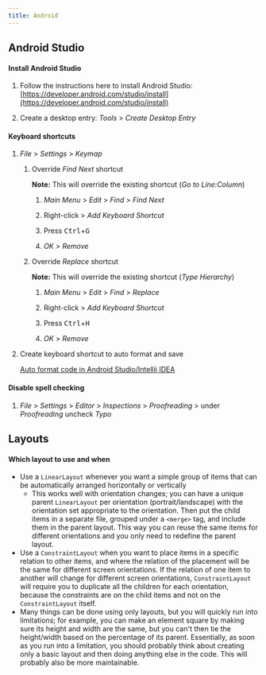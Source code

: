 ```yaml
---
title: Android
---
```


## Android Studio

#### Install Android Studio

1. Follow the instructions here to install Android Studio: [https://developer.android.com/studio/install](https://developer.android.com/studio/install)

1. Create a desktop entry: _Tools_ > _Create Desktop Entry_

#### Keyboard shortcuts

1. _File_ > _Settings_ > _Keymap_

   1. Override _Find Next_ shortcut

      **Note:** This will override the existing shortcut (_Go to Line:Column_)

      1. _Main Menu_ > _Edit_ > _Find_ > _Find Next_

      1. Right-click > _Add Keyboard Shortcut_

      1. Press <kbd>Ctrl</kbd>+<kbd>G</kbd>

      1. _OK_ > _Remove_

   1. Override _Replace_ shortcut

      **Note:** This will override the existing shortcut (_Type Hierarchy_)

      1. _Main Menu_ > _Edit_ > _Find_ > _Replace_

      1. Right-click > _Add Keyboard Shortcut_

      1. Press <kbd>Ctrl</kbd>+<kbd>H</kbd>

      1. _OK_ > _Remove_

1. Create keyboard shortcut to auto format and save

   [Auto format code in Android Studio/Intellij IDEA](https://medium.com/nerd-for-tech/auto-format-code-in-android-studio-intellij-idea-1f0450ee44a3)

#### Disable spell checking

1. _File_ > _Settings_ > _Editor_ > _Inspections_ > _Proofreading_ > under _Proofreading_ uncheck _Typo_

## Layouts

#### Which layout to use and when

- Use a `LinearLayout` whenever you want a simple group of items that can be automatically arranged horizontally or vertically
  - This works well with orientation changes; you can have a unique parent `LinearLayout` per orientation (portrait/landscape) with the orientation set appropriate to the orientation. Then put the child items in a separate file, grouped under a `<merge>` tag, and include them in the parent layout. This way you can reuse the same items for different orientations and you only need to redefine the parent layout.
- Use a `ConstraintLayout` when you want to place items in a specific relation to other items, and where the relation of the placement will be the same for different screen orientations. If the relation of one item to another will change for different screen orientations, `ConstraintLayout` will require you to duplicate all the children for each orientation, because the constraints are on the child items and not on the `ConstraintLayout` itself.
- Many things can be done using only layouts, but you will quickly run into limitations; for example, you can make an element square by making sure its height and width are the same, but you can't then tie the height/width based on the percentage of its parent. Essentially, as soon as you run into a limitation, you should probably think about creating only a basic layout and then doing anything else in the code. This will probably also be more maintainable.

